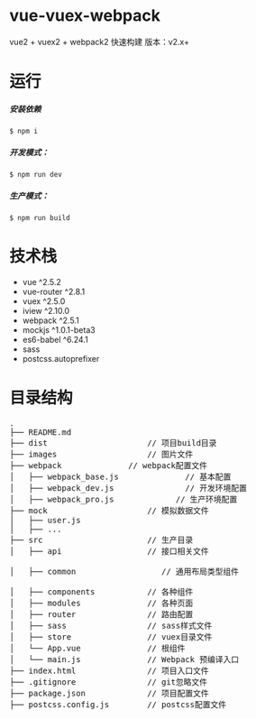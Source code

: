 # vue-vuex-webpack
vue2 + vuex2 + webpack2 快速构建
版本：v2.x+


# 运行
##### 安装依赖
```
$ npm i
```
##### 开发模式：
```
$ npm run dev
```
##### 生产模式：
```
$ npm run build
```
# 技术栈

- vue ^2.5.2
- vue-router ^2.8.1
- vuex ^2.5.0
- iview ^2.10.0
- webpack ^2.5.1
- mockjs ^1.0.1-beta3
- es6-babel ^6.24.1
- sass
- postcss.autoprefixer

# 目录结构

<pre>
.
├── README.md           
├── dist                     // 项目build目录
├── images                   // 图片文件
├── webpack	             // webpack配置文件
│   ├── webpack_base.js              // 基本配置
│   ├── webpack_dev.js               // 开发环境配置 
│   ├── webpack_pro.js             // 生产环境配置
├── mock                     // 模拟数据文件
│   ├── user.js              
│   ├── ...             
├── src                      // 生产目录
│   ├── api                  // 接口相关文件

│   ├── common                  // 通用布局类型组件

│   ├── components           // 各种组件
│   ├── modules              // 各种页面
│   ├── router               // 路由配置
│   ├── sass                 // sass样式文件
│   ├── store                // vuex目录文件
│   └── App.vue              // 根组件
│   └── main.js              // Webpack 预编译入口         
├── index.html               // 项目入口文件
├── .gitignore               // git忽略文件
├── package.json             // 项目配置文件
├── postcss.config.js        // postcss配置文件
</pre>